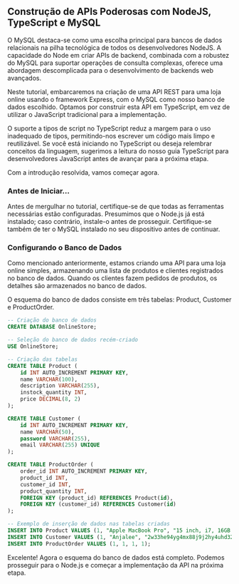 ## Construção de APIs Poderosas com NodeJS, TypeScript e MySQL

O MySQL destaca-se como uma escolha principal para bancos de dados relacionais na pilha tecnológica de todos os desenvolvedores NodeJS. A capacidade do Node em criar APIs de backend, combinada com a robustez do MySQL para suportar operações de consulta complexas, oferece uma abordagem descomplicada para o desenvolvimento de backends web avançados.

Neste tutorial, embarcaremos na criação de uma API REST para uma loja online usando o framework Express, com o MySQL como nosso banco de dados escolhido. Optamos por construir esta API em TypeScript, em vez de utilizar o JavaScript tradicional para a implementação.

O suporte a tipos de script no TypeScript reduz a margem para o uso inadequado de tipos, permitindo-nos escrever um código mais limpo e reutilizável. Se você está iniciando no TypeScript ou deseja relembrar conceitos da linguagem, sugerimos a leitura do nosso guia TypeScript para desenvolvedores JavaScript antes de avançar para a próxima etapa.

Com a introdução resolvida, vamos começar agora.

### Antes de Iniciar...

Antes de mergulhar no tutorial, certifique-se de que todas as ferramentas necessárias estão configuradas. Presumimos que o Node.js já está instalado; caso contrário, instale-o antes de prosseguir. Certifique-se também de ter o MySQL instalado no seu dispositivo antes de continuar.

### Configurando o Banco de Dados

Como mencionado anteriormente, estamos criando uma API para uma loja online simples, armazenando uma lista de produtos e clientes registrados no banco de dados. Quando os clientes fazem pedidos de produtos, os detalhes são armazenados no banco de dados.

O esquema do banco de dados consiste em três tabelas: Product, Customer e ProductOrder.

```sql
-- Criação do banco de dados
CREATE DATABASE OnlineStore;

-- Seleção do banco de dados recém-criado
USE OnlineStore;

-- Criação das tabelas
CREATE TABLE Product (
    id INT AUTO_INCREMENT PRIMARY KEY,
    name VARCHAR(100),
    description VARCHAR(255),
    instock_quantity INT,
    price DECIMAL(8, 2)
);

CREATE TABLE Customer (
    id INT AUTO_INCREMENT PRIMARY KEY,
    name VARCHAR(50),
    password VARCHAR(255),
    email VARCHAR(255) UNIQUE
);

CREATE TABLE ProductOrder (
    order_id INT AUTO_INCREMENT PRIMARY KEY,
    product_id INT,
    customer_id INT,
    product_quantity INT,
    FOREIGN KEY (product_id) REFERENCES Product(id),
    FOREIGN KEY (customer_id) REFERENCES Customer(id)
);

-- Exemplo de inserção de dados nas tabelas criadas
INSERT INTO Product VALUES (1, "Apple MacBook Pro", "15 inch, i7, 16GB RAM", 5, 667.00);
INSERT INTO Customer VALUES (1, "Anjalee", "2w33he94yg4mx88j9j2hy4uhd32w", "anjalee@gmail.com");
INSERT INTO ProductOrder VALUES (1, 1, 1, 1);
```

Excelente! Agora o esquema do banco de dados está completo. Podemos prosseguir para o Node.js e começar a implementação da API na próxima etapa.
